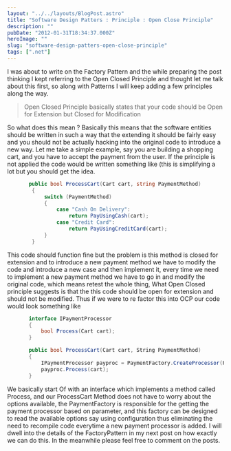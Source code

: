 ```yaml
---
layout: "../../layouts/BlogPost.astro"
title: "Software Design Patters : Principle : Open Close Principle"
description: ""
pubDate: "2012-01-31T18:34:37.000Z"
heroImage: ""
slug: "software-design-patters-open-close-principle"
tags: [".net"]
---
```


I was about to write on the Factory Pattern and the while preparing the post thinking I kept referring to the Open Closed Principle and thought let me talk about this first, so along with Patterns I will keep adding a few principles along the way.
<blockquote>Open Closed Principle basically states that your code should be Open for Extension but Closed for Modification </blockquote>
So what does this mean ? Basically this means that the software entities should be written in such a way that the extending it should be fairly easy and you should not be actually hacking into the original code to introduce a new way.
Let me take a simple example, say you are building a shopping cart, and you have to accept the payment from the user. If the principle is not applied the code would be written something like (this is simplifying a lot but you should get the idea.

```csharp
       public bool ProcessCart(Cart cart, string PaymentMethod)
        {
            switch (PaymentMethod)
            {
                case "Cash On Delivery":
                    return PayUsingCash(cart);
                case "Credit Card":
                    return PayUsingCreditCard(cart);
            }
        }
```

This code should function fine but the problem is this method is closed for extension and to introduce a new payment method we have to modify the code and introduce a new case and then implement it, every time we need to implement a new payment method we have to go in and modify the original code, which means retest the whole thing, 
What Open Closed principle suggests is that the this code should be open for extension and should not be modified. Thus if we were to re factor this into OCP  our code would look something like

```csharp
       interface IPaymentProcessor
       {
           bool Process(Cart cart);
       }

       public bool ProcessCart(Cart cart, String PaymentMethod)
       {
           IPaymentProcessor payproc = PaymentFactory.CreateProcessor(PaymentMethod);
           payproc.Process(cart);
       }
```

We basically start Of with an interface which implements a method called Process, and our ProcessCart Method does not have to worry about the options available, the PaymentFactory is responsible for the getting the payment processor based on parameter, and this factory can be designed to read the available options say using configuration thus eliminating the need to recompile code everytime a new payment processor is added. 
I will dwell into the details of the FactoryPattern in my next post on how exactly we can do this.
In the meanwhile please feel free to comment on the posts. 

